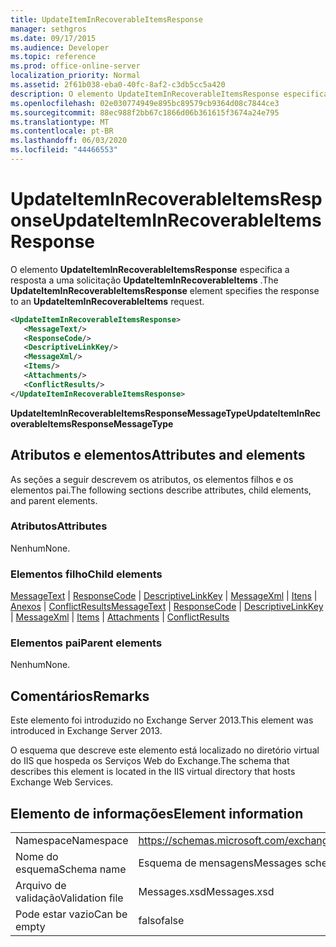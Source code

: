 ```yaml
---
title: UpdateItemInRecoverableItemsResponse
manager: sethgros
ms.date: 09/17/2015
ms.audience: Developer
ms.topic: reference
ms.prod: office-online-server
localization_priority: Normal
ms.assetid: 2f61b038-eba0-40fc-8af2-c3db5cc5a420
description: O elemento UpdateItemInRecoverableItemsResponse especifica a resposta a uma solicitação UpdateItemInRecoverableItems.
ms.openlocfilehash: 02e030774949e895bc89579cb9364d08c7844ce3
ms.sourcegitcommit: 88ec988f2bb67c1866d06b361615f3674a24e795
ms.translationtype: MT
ms.contentlocale: pt-BR
ms.lasthandoff: 06/03/2020
ms.locfileid: "44466553"
---
```

# <a name="updateiteminrecoverableitemsresponse"></a><span data-ttu-id="42a56-103">UpdateItemInRecoverableItemsResponse</span><span class="sxs-lookup"><span data-stu-id="42a56-103">UpdateItemInRecoverableItemsResponse</span></span>

<span data-ttu-id="42a56-104">O elemento **UpdateItemInRecoverableItemsResponse** especifica a resposta a uma solicitação **UpdateItemInRecoverableItems** .</span><span class="sxs-lookup"><span data-stu-id="42a56-104">The **UpdateItemInRecoverableItemsResponse** element specifies the response to an **UpdateItemInRecoverableItems** request.</span></span> 
  
```XML
<UpdateItemInRecoverableItemsResponse>
   <MessageText/>
   <ResponseCode/>
   <DescriptiveLinkKey/>
   <MessageXml/>
   <Items/>
   <Attachments/>
   <ConflictResults/>
</UpdateItemInRecoverableItemsResponse>
```

 <span data-ttu-id="42a56-105">**UpdateItemInRecoverableItemsResponseMessageType**</span><span class="sxs-lookup"><span data-stu-id="42a56-105">**UpdateItemInRecoverableItemsResponseMessageType**</span></span>
## <a name="attributes-and-elements"></a><span data-ttu-id="42a56-106">Atributos e elementos</span><span class="sxs-lookup"><span data-stu-id="42a56-106">Attributes and elements</span></span>

<span data-ttu-id="42a56-107">As seções a seguir descrevem os atributos, os elementos filhos e os elementos pai.</span><span class="sxs-lookup"><span data-stu-id="42a56-107">The following sections describe attributes, child elements, and parent elements.</span></span>
  
### <a name="attributes"></a><span data-ttu-id="42a56-108">Atributos</span><span class="sxs-lookup"><span data-stu-id="42a56-108">Attributes</span></span>

<span data-ttu-id="42a56-109">Nenhum</span><span class="sxs-lookup"><span data-stu-id="42a56-109">None.</span></span>
  
### <a name="child-elements"></a><span data-ttu-id="42a56-110">Elementos filho</span><span class="sxs-lookup"><span data-stu-id="42a56-110">Child elements</span></span>

<span data-ttu-id="42a56-111">[MessageText](messagetext.md)  |  [ResponseCode](responsecode.md)  |  [DescriptiveLinkKey](descriptivelinkkey.md)  |  [MessageXml](messagexml.md)  |  [Itens](items.md)  |  [Anexos](attachments-ex15websvcsotherref.md)  |  [ConflictResults](conflictresults.md)</span><span class="sxs-lookup"><span data-stu-id="42a56-111">[MessageText](messagetext.md) | [ResponseCode](responsecode.md) | [DescriptiveLinkKey](descriptivelinkkey.md) | [MessageXml](messagexml.md) | [Items](items.md) | [Attachments](attachments-ex15websvcsotherref.md) | [ConflictResults](conflictresults.md)</span></span>
  
### <a name="parent-elements"></a><span data-ttu-id="42a56-112">Elementos pai</span><span class="sxs-lookup"><span data-stu-id="42a56-112">Parent elements</span></span>

<span data-ttu-id="42a56-113">Nenhum</span><span class="sxs-lookup"><span data-stu-id="42a56-113">None.</span></span>
  
## <a name="remarks"></a><span data-ttu-id="42a56-114">Comentários</span><span class="sxs-lookup"><span data-stu-id="42a56-114">Remarks</span></span>

<span data-ttu-id="42a56-115">Este elemento foi introduzido no Exchange Server 2013.</span><span class="sxs-lookup"><span data-stu-id="42a56-115">This element was introduced in Exchange Server 2013.</span></span>
  
<span data-ttu-id="42a56-116">O esquema que descreve este elemento está localizado no diretório virtual do IIS que hospeda os Serviços Web do Exchange.</span><span class="sxs-lookup"><span data-stu-id="42a56-116">The schema that describes this element is located in the IIS virtual directory that hosts Exchange Web Services.</span></span>
  
## <a name="element-information"></a><span data-ttu-id="42a56-117">Elemento de informações</span><span class="sxs-lookup"><span data-stu-id="42a56-117">Element information</span></span>

|||
|:-----|:-----|
|<span data-ttu-id="42a56-118">Namespace</span><span class="sxs-lookup"><span data-stu-id="42a56-118">Namespace</span></span>  <br/> |https://schemas.microsoft.com/exchange/services/2006/messages  <br/> |
|<span data-ttu-id="42a56-119">Nome do esquema</span><span class="sxs-lookup"><span data-stu-id="42a56-119">Schema name</span></span>  <br/> |<span data-ttu-id="42a56-120">Esquema de mensagens</span><span class="sxs-lookup"><span data-stu-id="42a56-120">Messages schema</span></span>  <br/> |
|<span data-ttu-id="42a56-121">Arquivo de validação</span><span class="sxs-lookup"><span data-stu-id="42a56-121">Validation file</span></span>  <br/> |<span data-ttu-id="42a56-122">Messages.xsd</span><span class="sxs-lookup"><span data-stu-id="42a56-122">Messages.xsd</span></span>  <br/> |
|<span data-ttu-id="42a56-123">Pode estar vazio</span><span class="sxs-lookup"><span data-stu-id="42a56-123">Can be empty</span></span>  <br/> |<span data-ttu-id="42a56-124">falso</span><span class="sxs-lookup"><span data-stu-id="42a56-124">false</span></span>  <br/> |
   

